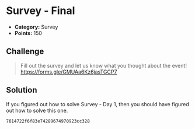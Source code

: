 # Survey - Final

* **Category:** Survey
* **Points:** 150

## Challenge

> Fill out the survey and let us know what you thought about the event! https://forms.gle/GMUAa6Kz6jasTGCP7

## Solution

If you figured out how to solve Survey - Day 1, then you should have figured out how to solve this one. 

```
7614722f6f83e74289674970923cc328
```
